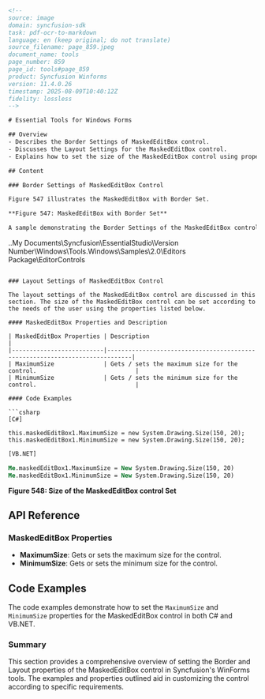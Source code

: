 ```html
<!-- 
source: image
domain: syncfusion-sdk
task: pdf-ocr-to-markdown
language: en (keep original; do not translate)
source_filename: page_859.jpeg
document_name: tools
page_number: 859
page_id: tools#page_859
product: Syncfusion Winforms
version: 11.4.0.26
timestamp: 2025-08-09T10:40:12Z
fidelity: lossless
-->

# Essential Tools for Windows Forms

## Overview
- Describes the Border Settings of MaskedEditBox control.
- Discusses the Layout Settings for the MaskedEditBox control.
- Explains how to set the size of the MaskedEditBox control using properties.

## Content

### Border Settings of MaskedEditBox Control

Figure 547 illustrates the MaskedEditBox with Border Set.

**Figure 547: MaskedEditBox with Border Set**

A sample demonstrating the Border Settings of the MaskedEditBox control is available in the following sample installation path:

```
..My Documents\Syncfusion\EssentialStudio\Version Number\Windows\Tools.Windows\Samples\2.0\Editors Package\EditorControls
```

### Layout Settings of MaskedEditBox Control

The layout settings of the MaskedEditBox control are discussed in this section. The size of the MaskedEditBox control can be set according to the needs of the user using the properties listed below.

#### MaskedEditBox Properties and Description

| MaskedEditBox Properties | Description                                                                 |
|--------------------------|-----------------------------------------------------------------------------|
| MaximumSize              | Gets / sets the maximum size for the control.                            |
| MinimumSize              | Gets / sets the minimum size for the control.                            |

#### Code Examples

```csharp
[C#]

this.maskedEditBox1.MaximumSize = new System.Drawing.Size(150, 20);
this.maskedEditBox1.MinimumSize = new System.Drawing.Size(150, 20);
```

```vb
[VB.NET]

Me.maskedEditBox1.MaximumSize = New System.Drawing.Size(150, 20)
Me.maskedEditBox1.MinimumSize = New System.Drawing.Size(150, 20)
```

**Figure 548: Size of the MaskedEditBox control Set**

## API Reference

### MaskedEditBox Properties
- **MaximumSize**: Gets or sets the maximum size for the control.
- **MinimumSize**: Gets or sets the minimum size for the control.

## Code Examples

The code examples demonstrate how to set the `MaximumSize` and `MinimumSize` properties for the MaskedEditBox control in both C# and VB.NET.

### Summary

This section provides a comprehensive overview of setting the Border and Layout properties of the MaskedEditBox control in Syncfusion's WinForms tools. The examples and properties outlined aid in customizing the control according to specific requirements.

<!-- tags: [Syncfusion Winforms, MaskedEditBox, Border Settings, Layout Settings, MaximumSize, MinimumSize] keywords: [MaskedEditBox, Border Settings, Layout, Size, MaximumSize, MinimumSize] -->
```